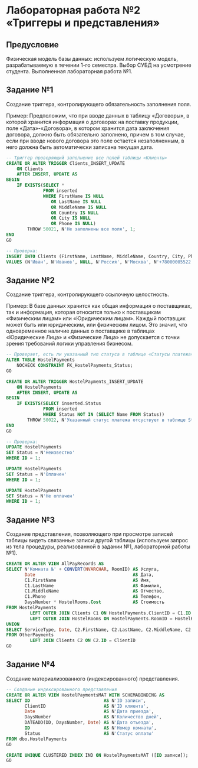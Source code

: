 # Лабораторная работа №2 «Триггеры и представления»

## Предусловие

Физическая модель базы данных: используем логическую модель, разрабатываемую в течении 1-го семестра. Выбор СУБД на
усмотрение студента. Выполненная лабораторная работа №1.

## Задание №1

Создание триггера, контролирующего обязательность заполнения поля.

Пример: Предположим, что при вводе данных в таблицу «Договоры», в которой хранится информация о договорах на поставку
продукции, поле «Дата»-«Договора», в котором хранится дата заключения договора, должно быть обязательно заполнено,
причем в том случае, если при вводе нового договора это поле остается незаполненным, в него должна быть автоматически
записана текущая дата.

```sql
-- Триггер проверяющий заполнение все полей таблицы «Клиенты»
CREATE OR ALTER TRIGGER Clients_INSERT_UPDATE
    ON Clients
    AFTER INSERT, UPDATE AS
BEGIN
    IF EXISTS(SELECT *
              FROM inserted
              WHERE FirstName IS NULL
                 OR LastName IS NULL
                 OR MiddleName IS NULL
                 OR Country IS NULL
                 OR City IS NULL
                 OR Phone IS NULL)
        THROW 50021, N'Не заполнены все поля', 1;
END
GO

-- Проверка:
INSERT INTO Clients (FirstName, LastName, MiddleName, Country, City, Phone)
VALUES (N'Иван', N'Иванов', NULL, N'Россия', N'Москва', N'+78000005522');
```

## Задание №2

Создание триггера, контролирующего ссылочную целостность.

Пример: В базе данных хранится как общая информация о поставщиках, так и информация, которая относится только к
поставщикам «Физическим лицам» или «Юридическим лицам». Каждый поставщик может быть или юридическим, или физическим
лицом. Это значит, что одновременное наличие данных о поставщике в таблицах «Юридические Лица» и «Физические Лица» не
допускается с точки зрения требований логики управления бизнесом.

```sql
-- Проверяет, есть ли указанный тип статуса в таблице «Статусы платежа»
ALTER TABLE HostelPayments
    NOCHECK CONSTRAINT FK_HostelPayments_Status;
GO

CREATE OR ALTER TRIGGER HostelPayments_INSERT_UPDATE
    ON HostelPayments
    AFTER INSERT, UPDATE AS
BEGIN
    IF EXISTS(SELECT inserted.Status
              FROM inserted
              WHERE Status NOT IN (SELECT Name FROM Status))
        THROW 50022, N'Указанный статус платежа отсуствует в таблице Status', 1;
END
GO

-- Проверка:
UPDATE HostelPayments
SET Status = N'Неизвестно'
WHERE ID = 1;

UPDATE HostelPayments
SET Status = N'Оплачен'
WHERE ID = 1;

UPDATE HostelPayments
SET Status = N'Не оплачен'
WHERE ID = 1;
```

## Задание №3

Создание представления, позволяющего при просмотре записей таблицы видеть связанные записи другой таблицы (используем
запрос из тела процедуры, реализованной в задании №1, лабораторной работы №1).

```sql
CREATE OR ALTER VIEW AllPayRecords AS
SELECT N'Комната №' + CONVERT(NVARCHAR, RoomID) AS Услуга,
       Date                                     AS Дата,
       C1.FirstName                             AS Имя,
       C1.LastName                              AS Фамилия,
       C1.MiddleName                            AS Отчество,
       C1.Phone                                 AS Телефон,
       DaysNumber * HostelRooms.Cost            AS Стоимость
FROM HostelPayments
         LEFT OUTER JOIN Clients C1 ON HostelPayments.ClientID = C1.ID
         LEFT OUTER JOIN HostelRooms ON HostelPayments.RoomID = HostelRooms.ID
UNION
SELECT ServiceType, Date, C2.FirstName, C2.LastName, C2.MiddleName, C2.Phone, Cost
FROM OtherPayments
         LEFT JOIN Clients C2 ON C2.ID = ClientID
GO
```

## Задание №4

Создание материализованного (индексированного) представления.

```sql
-- Создание индексированного представления
CREATE OR ALTER VIEW HostelPaymentsMAT WITH SCHEMABINDING AS
SELECT ID                            AS N'ID записи',
       ClientID                      AS N'ID клиента',
       Date                          AS N'Дата приезда',
       DaysNumber                    AS N'Количество дней',
       DATEADD(DD, DaysNumber, Date) AS N'Дата отъезда',
       ID                            AS N'Номер комнаты',
       Status                        AS N'Статус оплаты'
FROM dbo.HostelPayments
GO

CREATE UNIQUE CLUSTERED INDEX IND ON HostelPaymentsMAT ([ID записи]);
GO
```